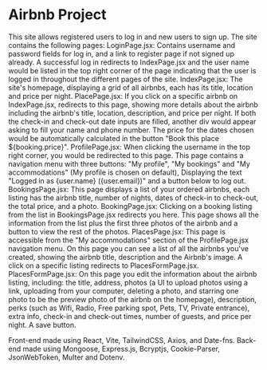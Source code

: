 # Airbnb Project
This site allows registered users to log in and new users to sign up.
The site contains the following pages:
LoginPage.jsx: Contains username and password fields for log in, and a link to register page if not signed up already. 
A successful log in redirects to IndexPage.jsx and the user name would be listed in the top right corner of the page indicating that the user is logged in throughout the different pages of the site.
IndexPage.jsx: The site's homepage, displaying a grid of all airbnbs, each has its title, location and price per night.
PlacePage.jsx: If you click on a specific airbnb on IndexPage.jsx, redirects to this page, showing more details about the airbnb including the airbnb's title, location, description, and price per night. If both the check-in and check-out date inputs are filled, another div would appear asking to fill your name and phone number. The price for the dates chosen would be automatically calculated in the button "Book this place ${booking.price}".
ProfilePage.jsx: When clicking the username in the top right corner, you would be redirected to this page. This page contains a navigation menu with three buttons: "My profile", "My bookings" and "My accommodations" (My profile is chosen on default), Displaying the text "Logged in as {user.name} ({user.email})" and a button below to log out.
BookingsPage.jsx: This page displays a list of your ordered airbnbs, each listing has the airbnb title, number of nights, dates of check-in to check-out, the total price, and a photo.
BookingPage.jsx: Clicking on a booking listing from the list in BookingsPage.jsx redirects you here. This page shows all the information from the list plus the first three photos of the airbnb and a button to view the rest of the photos.
PlacesPage.jsx: This page is accessible from the "My accommodations" section of the ProfilePage.jsx navigation menu. On this page you can see a list of all the airbnbs you've created, showing the airbnb title, description and the Airbnb's image. A click on a specific listing redirects to PlacesFormPage.jsx.
PlacesFormPage.jsx: On this page you edit the information about the airbnb listing, including: the title, address, photos (a UI to upload photos using a link, uploading from your computer, deleting a photo, and starring one photo to be the preview photo of the airbnb on the homepage), description, perks (such as Wifi, Radio, Free parking spot, Pets, TV, Private entrance), extra info, check-in and check-out times, number of guests, and price per night. A save button.

Front-end made using React, Vite, TailwindCSS, Axios, and Date-fns.
Back-end made using Mongoose, Express.js, Bcryptjs, Cookie-Parser, JsonWebToken, Multer and Dotenv.
